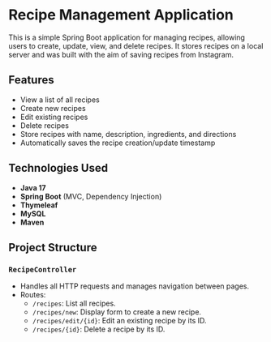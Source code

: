 # Recipe Management Application

This is a simple Spring Boot application for managing recipes, allowing users to create, update, view, and delete recipes. It stores recipes on a local server and was built with the aim of saving recipes from Instagram.

## Features

- View a list of all recipes
- Create new recipes
- Edit existing recipes
- Delete recipes
- Store recipes with name, description, ingredients, and directions
- Automatically saves the recipe creation/update timestamp

## Technologies Used

- **Java 17**
- **Spring Boot** (MVC, Dependency Injection)
- **Thymeleaf** 
- **MySQL** 
- **Maven** 

## Project Structure

### `RecipeController`

- Handles all HTTP requests and manages navigation between pages.
- Routes:
    - `/recipes`: List all recipes.
    - `/recipes/new`: Display form to create a new recipe.
    - `/recipes/edit/{id}`: Edit an existing recipe by its ID.
    - `/recipes/{id}`: Delete a recipe by its ID.



